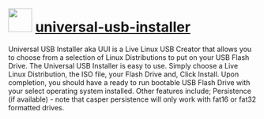 # <img src="https://cdn.jsdelivr.net/gh/chocolatey-community/chocolatey-coreteampackages@5813657c701e436b0b88060c5b85a9f72abb6862/icons/universal-usb-installer.png" width="48" height="48"/> [universal-usb-installer](https://chocolatey.org/packages/universal-usb-installer)


Universal USB Installer aka UUI is a Live Linux USB Creator that allows you to choose from a selection of Linux Distributions to put on your USB Flash Drive. The Universal USB Installer is easy to use. Simply choose a Live Linux Distribution, the ISO file, your Flash Drive and, Click Install. Upon completion, you should have a ready to run bootable USB Flash Drive with your select operating system installed. Other features include; Persistence (if available) - note that casper persistence will only work with fat16 or fat32 formatted drives.

